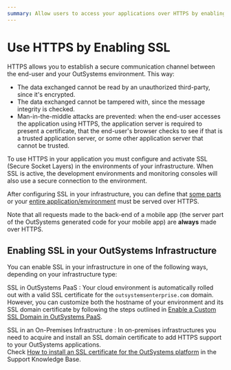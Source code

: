 ```yaml
---
summary: Allow users to access your applications over HTTPS by enabling SSL in your infrastructure.
---
```


# Use HTTPS by Enabling SSL

HTTPS allows you to establish a secure communication channel between the end-user and your OutSystems environment. This way:

* The data exchanged cannot be read by an unauthorized third-party, since it's encrypted.
* The data exchanged cannot be tampered with, since the message integrity is checked.
* Man-in-the-middle attacks are prevented: when the end-user accesses the application using HTTPS, the application server is required to present a certificate, that the end-user's browser checks to see if that is a trusted application server, or some other application server that cannot be trusted.

To use HTTPS in your application you must configure and activate SSL (Secure Socket Layers) in the environments of your infrastructure. When SSL is active, the development environments and monitoring consoles will also use a secure connection to the environment.

After configuring SSL in your infrastructure, you can define that [some parts](<../../develop/security/secure-http-requests.md>) or your [entire application/environment](<enforce-https-security.md>) must be served over HTTPS.

Note that all requests made to the back-end of a mobile app (the server part of the OutSystems generated code for your mobile app) are **always** made over HTTPS.

## Enabling SSL in your OutSystems Infrastructure

You can enable SSL in your infrastructure in one of the following ways, depending on your infrastructure type:

SSL in OutSystems PaaS
:   Your cloud environment is automatically rolled out with a valid SSL certificate for the `outsystemsenterprise.com` domain.  
    However, you can customize both the hostname of your environment and its SSL domain certificate by following the steps outlined in [Enable a Custom SSL Domain in OutSystems PaaS](<https://success.outsystems.com/Support/Enterprise_Customers/Installation/Enable_Custom_SSL_Domain_In_OutSystems_PaaS>).

SSL in an On-Premises Infrastructure
:   In on-premises infrastructures you need to acquire and install an SSL domain certificate to add HTTPS support to your OutSystems applications.  
    Check [How to install an SSL certificate for the OutSystems platform](<https://success.outsystems.com/Support/Enterprise_Customers/Installation/How_to_install_an_SSL_Certificate_for_the_OutSystems_platform>) in the Support Knowledge Base.
